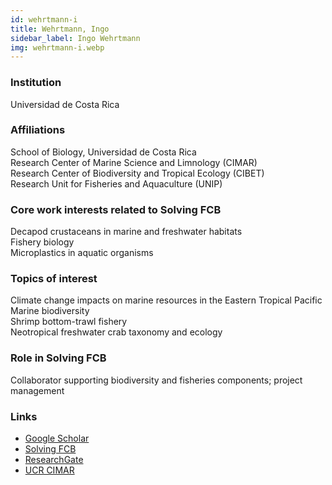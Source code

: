 ```yaml
---
id: wehrtmann-i
title: Wehrtmann, Ingo
sidebar_label: Ingo Wehrtmann
img: wehrtmann-i.webp
---
```


### Institution

Universidad de Costa Rica

### Affiliations

School of Biology, Universidad de Costa Rica  
Research Center of Marine Science and Limnology (CIMAR)  
Research Center of Biodiversity and Tropical Ecology (CIBET)  
Research Unit for Fisheries and Aquaculture (UNIP)

### Core work interests related to Solving FCB

Decapod crustaceans in marine and freshwater habitats  
Fishery biology  
Microplastics in aquatic organisms

### Topics of interest

Climate change impacts on marine resources in the Eastern Tropical Pacific  
Marine biodiversity  
Shrimp bottom-trawl fishery  
Neotropical freshwater crab taxonomy and ecology

### Role in Solving FCB

Collaborator supporting biodiversity and fisheries components; project management
### Links
- [Google Scholar](https://scholar.google.com/citations?user=IAH83VYAAAAJ)
- [Solving FCB](https://solvingfcb.org/people/wehrtmann-i/)
- [ResearchGate](https://www.researchgate.net/profile/Ingo-Wehrtmann)
- [UCR CIMAR](https://www.cimar.ucr.ac.cr/investigacion/investigadores/ingo-s-wehrtmann.html)